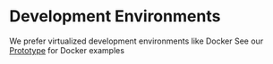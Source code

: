 # Development Environments

We prefer virtualized development environments like Docker
See our [Prototype](https://github.com/AlaskaDHSS/ProtoWebApi) for Docker examples